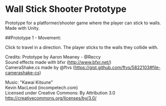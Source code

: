 # Wall Stick Shooter Prototype
Prototype for a platformer/shooter game where the player can stick to walls. Made with Unity.

##Prototype 1 - Movement:

Click to travel in a direction. The player sticks to the walls they collide with.

Credits:
Prototype by Aaron Meaney - @Reccy  
Sound effects made with bfxr (http://www.bfxr.net/)  
CameraShake.cs made by @ftvs (https://gist.github.com/ftvs/5822103#file-camerashake-cs)

Music:
"Kawai Kitsune"  
Kevin MacLeod (incompetech.com)  
Licensed under Creative Commons: By Attribution 3.0  
http://creativecommons.org/licenses/by/3.0/


